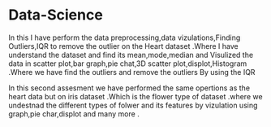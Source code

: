 # Data-Science
In this I have perform the data preprocessing,data vizulations,Finding Outliers,IQR to remove the outlier on the Heart dataset .Where I have understand the dataset and find its mean,mode,median and Visulized the data in scatter plot,bar graph,pie chat,3D scatter plot,displot,Histogram .Where we have find the outliers and remove the outliers By using the IQR

In this second assesment we have performed the same opertions as the heart data but on iris dataset .Which is the flower type of dataset .where we undestnad the different types of folwer and its features by vizulation using graph,pie char,displot and many more .
